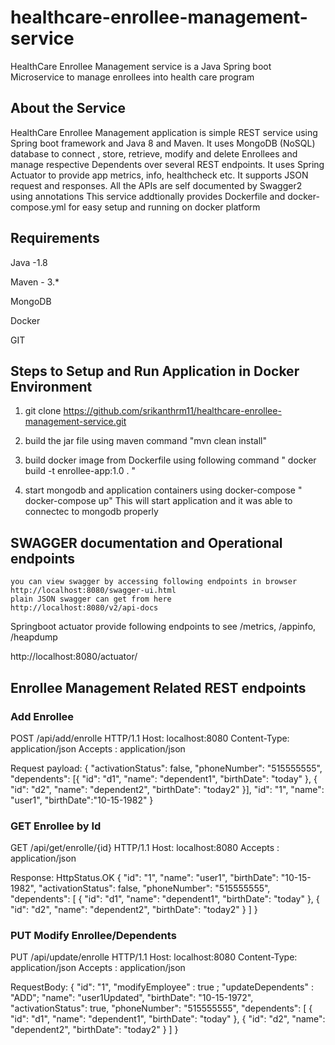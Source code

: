 # healthcare-enrollee-management-service
HealthCare Enrollee Management service is a Java Spring boot Microservice to manage enrollees into health care program

## About the Service

HealthCare Enrollee Management application is simple REST service using Spring boot framework and Java 8 and Maven. It uses MongoDB (NoSQL) database to connect , store, retrieve, modify and delete Enrollees and manage respective Dependents over several REST endpoints. It uses Spring Actuator to provide app metrics, info, healthcheck etc. It supports JSON request and responses. All the APIs are self documented by Swagger2 using annotations
This service addtionally provides Dockerfile and docker-compose.yml for easy setup and running on docker platform

## Requirements
 Java -1.8
 
 Maven - 3.*
 
 MongoDB 
 
 Docker 
 
 GIT 

## Steps to Setup and Run Application in Docker Environment
 1. git clone https://github.com/srikanthrm11/healthcare-enrollee-management-service.git
 
 2. build the jar file using maven command "mvn clean install"
 
 3. build docker image from Dockerfile using following command
			" docker build -t enrollee-app:1.0 . "

 4. start mongodb and application containers using docker-compose 
		" docker-compose up"
	This will start application and it was able to connectec to mongodb properly

## SWAGGER documentation and Operational endpoints
	you can view swagger by accessing following endpoints in browser
	http://localhost:8080/swagger-ui.html
	plain JSON swagger can get from here 
	http://localhost:8080/v2/api-docs
  Springboot actuator provide following endpoints to see /metrics, /appinfo, /heapdump

  http://localhost:8080/actuator/

## Enrollee Management Related REST endpoints

### Add Enrollee 
	
POST /api/add/enrolle HTTP/1.1
Host: localhost:8080
Content-Type: application/json
Accepts : application/json

Request payload:
{
	"activationStatus": false,
	"phoneNumber": "515555555",
	"dependents": [{
		"id": "d1",
		"name": "dependent1",
		"birthDate": "today"
	}, {
		"id": "d2",
		"name": "dependent2",
		"birthDate": "today2"
	}],
	"id": "1",
	"name": "user1",
    "birthDate":"10-15-1982"
}

### GET Enrollee by Id
GET /api/get/enrolle/{id} HTTP/1.1
Host: localhost:8080
Accepts : application/json

Response: HttpStatus.OK
{
    "id": "1",
    "name": "user1",
    "birthDate": "10-15-1982",
    "activationStatus": false,
    "phoneNumber": "515555555",
    "dependents": [
        {
            "id": "d1",
            "name": "dependent1",
            "birthDate": "today"
        },
        {
            "id": "d2",
            "name": "dependent2",
            "birthDate": "today2"
        }
    ]
}

### PUT Modify Enrollee/Dependents
PUT /api/update/enrolle HTTP/1.1
Host: localhost:8080
Content-Type: application/json
Accepts : application/json

RequestBody:
{
    "id": "1",
	"modifyEmployee" : true ;
	"updateDependents" : "ADD";
    "name": "user1Updated",
    "birthDate": "10-15-1972",
    "activationStatus": true,
    "phoneNumber": "515555555",
    "dependents": [
        {
            "id": "d1",
            "name": "dependent1",
            "birthDate": "today"
        },
        {
            "id": "d2",
            "name": "dependent2",
            "birthDate": "today2"
        }
    ]
}


	





 
		
 
 

